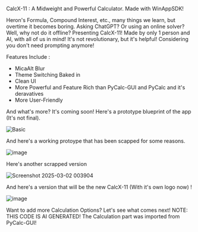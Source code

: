 CalcX-11 : A Midweight and Powerful Calculator. Made with WinAppSDK!

Heron's Formula, Compound Interest, etc., many things we learn, but overtime it becomes boring.
Asking ChatGPT? Or using an online solver? Well, why not do it offline?
Presenting CalcX-11! Made by only 1 person and AI, with all of us in mind! 
It's not revolutionary, but it's helpful! Considering you don't need prompting anymore! 

Features Include :

- MicaAlt Blur
- Theme Switching Baked in
- Clean UI
- More Powerful and Feature Rich than PyCalc-GUI and PyCalc and it's deravatives
- More User-Friendly

And what's more? It's coming soon! Here's a prototype blueprint of the app (It's not final).

![Basic](https://github.com/user-attachments/assets/8f6823b5-b389-47e4-8e7d-43055a8bec0d)

And here's a working protoype that has been scapped for some reasons.

![image](https://github.com/user-attachments/assets/91a0c1e1-e9b4-45e7-98ef-03d52944d341)

Here's another scrapped version

![Screenshot 2025-03-02 003904](https://github.com/user-attachments/assets/5e3659d1-a56f-4867-a6bc-52c9b7c46016)

And here's a version that will be the new CalcX-11 (With it's own logo now) !

![image](https://github.com/user-attachments/assets/709ba274-7e21-4b31-a25c-8bb3cf4cc379)

Want to add more Calculation Options? Let's see what comes next!
NOTE: THIS CODE IS AI GENERATED! The Calculation part was imported from PyCalc-GUI!
